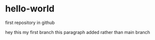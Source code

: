 # hello-world
first repository in github

hey
this my first branch
this paragraph added rather than main branch
